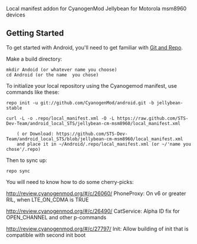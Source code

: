 Local manifest addon for CyanogenMod Jellybean for Motorola msm8960 devices

Getting Started
---------------

To get started with Android, you'll need to get
familiar with [Git and Repo](http://source.android.com/download/using-repo).

Make a build directory:

	mkdir Andoid (or whatever name you choose)
	cd Android (or the name  you chose)
	

To initialize your local repository using the Cyanogemod manifest, use commands like these:

    repo init -u git://github.com/CyanogenMod/android.git -b jellybean-stable

    curl -L -o .repo/local_manifest.xml -O -L https://raw.github.com/STS-Dev-Team/android_local_STS/jellybean-cm-msm8960/local_manifest.xml

    	( or Download: https://github.com/STS-Dev-Team/android_local_STS/blob/jellybean-cm-msm8960/local_manifest.xml
		and place it in ~/Android/.repo/local_manifest.xml (or ~/'name you chose'/.repo)

Then to sync up:

    repo sync

You will need to know how to do some cherry-picks:

http://review.cyanogenmod.org/#/c/26060/  PhoneProxy: On v6 or greater RIL, when LTE_ON_CDMA is TRUE

http://review.cyanogenmod.org/#/c/26490/  CatService: Alpha ID fix for OPEN_CHANNEL and other p-commands

http://review.cyanogenmod.org/#/c/27797/ Init: Allow building of init that is compatible with second init boot
